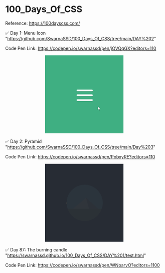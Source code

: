 # 100_Days_Of_CSS

Reference: https://100dayscss.com/

✅ Day 1:
Menu Icon "https://github.com/SwarnaSSD/100_Days_Of_CSS/tree/main/DAY%202"

Code Pen Link: https://codepen.io/swarnassd/pen/jOVQqGX?editors=110

<p align="center">
 <img src="Assets\Day 1.gif" width="250">
 </p>





✅ Day 2:
Pyramid "https://github.com/SwarnaSSD/100_Days_Of_CSS/tree/main/Day%203"

Code Pen Link: https://codepen.io/swarnassd/pen/PobxyRE?editors=110

<p align="center">
 <img src="Assets\Day 2.gif" width="250">
 </p>










✅ Day 87:
The burning candle "https://swarnassd.github.io/100_Days_Of_CSS/DAY%201/test.html"

Code Pen Link: https://codepen.io/swarnassd/pen/WNoarvO?editors=1100
